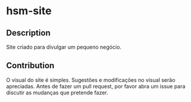 # hsm-site

## Description 

Site criado para divulgar um pequeno negócio. 

## Contribution

O visual do site é simples. Sugestões e modificações no visual serão apreciadas. Antes de fazer um pull request, por favor abra um issue para discutir as mudanças que pretende fazer. 